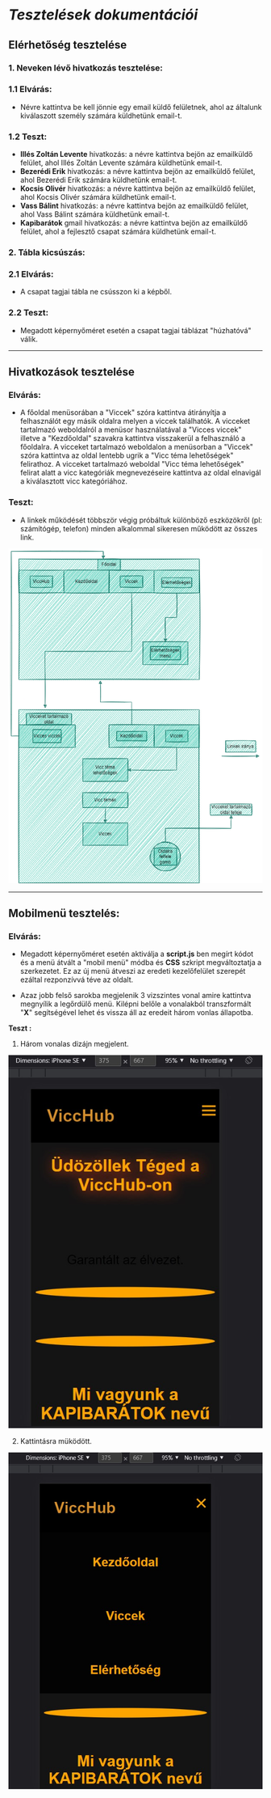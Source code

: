 # ***Tesztelések dokumentációi***

## Elérhetőség tesztelése

### 1. Neveken lévő hivatkozás tesztelése:
### 1.1 **Elvárás:**
* Névre kattintva be kell jönnie egy email küldő felületnek, ahol az általunk kiválaszott személy számára küldhetünk email-t.
### 1.2 **Teszt:**
* **Illés Zoltán Levente** hivatkozás: a névre kattintva bejön az emailküldő felület, ahol Illés Zoltán Levente számára küldhetünk email-t.
* **Bezerédi Erik** hivatkozás: a névre kattintva bejön az emailküldő felület, ahol Bezerédi Erik számára küldhetünk email-t.
* **Kocsis Olivér** hivatkozás: a névre kattintva bejön az emailküldő felület, ahol Kocsis Olivér számára küldhetünk email-t.
* **Vass Bálint** hivatkozás: a névre kattintva bejön az emailküldő felület, ahol Vass Bálint számára küldhetünk email-t.
* **Kapibarátok** gmail hivatkozás: a névre kattintva bejön az emailküldő felület, ahol a fejlesztő csapat számára küldhetünk email-t.

### 2. Tábla kicsúszás:
### 2.1 **Elvárás:**
* A csapat tagjai tábla ne csússzon ki a képből.
### 2.2 **Teszt:**
* Megadott képernyőméret esetén a csapat tagjai táblázat "húzhatóvá" válik.

---

## **Hivatkozások tesztelése**

### **Elvárás:**
* A főoldal menüsorában a "Viccek" szóra kattintva átirányítja a felhasználót egy másik oldalra melyen a viccek találhatók. A vicceket tartalmazó weboldalról a menüsor használatával a "Vicces viccek" illetve a "Kezdőoldal" szavakra kattintva visszakerül a felhasználó a főoldalra. A vicceket tartalmazó weboldalon a menüsorban a "Viccek" szóra kattintva az oldal lentebb ugrik a "Vicc téma lehetőségek" felirathoz. A vicceket tartalmazó weboldal "Vicc téma lehetőségek" felirat alatt a vicc kategóriák megnevezéseire kattintva az oldal elnavigál a kiválasztott vicc kategóriához.

### **Teszt:**
* A linkek működését többször végig próbáltuk különböző eszközökről (pl: számítógép, telefon) minden alkalommal sikeresen működött az összes link.

<img src="teszt_linkek_iranya.png" alt="Linkek iránya">

---

## Mobilmenü tesztelés:

 ### **Elvárás:** 
* Megadott képernyőméret esetén aktiválja a **script.js** ben megírt kódot és a menü átvált a "mobil menü" módba és **CSS** szkript megváltoztatja a szerkezetet. Ez az új menü átveszi az eredeti kezelőfelület szerepét ezáltal rezponzívvá téve az oldalt.

* Azaz jobb felső sarokba megjelenik 3 vizszintes vonal amire kattintva megnyílik a legőrdülő menü. Kilépni belőle a vonalakból transzformált "**X**" segítségével lehet és vissza áll az eredeit három vonlas állapotba.

**Teszt :** 
1. Három vonalas dizájn megjelent. 

<img src="aktiv.jpg" alt="Legördülő menü">

2. Kattintásra müködött.

<img src="lenyilo.jpg" alt="Legördülő menü">